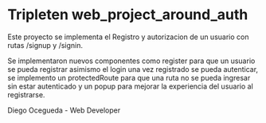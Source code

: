 # Tripleten web_project_around_auth

Este proyecto se implementa el Registro y autorizacion de un usuario con rutas /signup y /signin.

Se implementaron nuevos componentes como register para que un usuario se pueda registrar asimismo el login una vez registrado se pueda autenticar, se implemento un protectedRoute para que una ruta no se pueda ingresar sin estar autenticado y un popup para mejorar la experiencia del usuario al registrarse.

Diego Ocegueda - Web Developer
